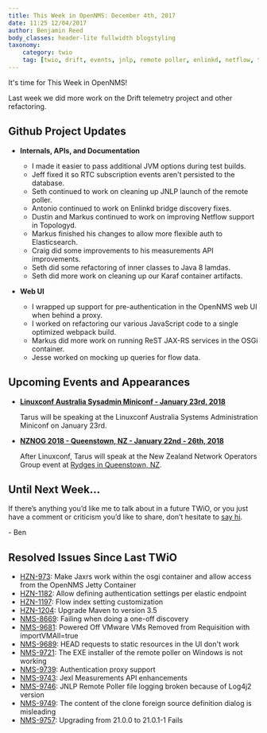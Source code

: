 ```yaml
---
title: This Week in OpenNMS: December 4th, 2017
date: 11:25 12/04/2017
author: Benjamin Reed
body_classes: header-lite fullwidth blogstyling
taxonomy:
    category: twio
    tag: [twio, drift, events, jnlp, remote poller, enlinkd, netflow, topologyd, elasticsearch, karaf, javascript, webpack, rest, osgi, linuxconf, nznog]
---
```


It's time for This Week in OpenNMS!

Last week we did more work on the Drift telemetry project and other refactoring.

<!-- git log --author=bamboo@opennms.org --invert-grep --all --no-merges --since='2017-11-27 00:00:00' --until='2017-12-04 00:00:00' --format='%Cblue%ai %Cgreen%aN %Creset%s %Cblue(%H)%Cred%d' --author-date-order | sort | less -R -->

## Github Project Updates

* __Internals, APIs, and Documentation__

  * I made it easier to pass additional JVM options during test builds.
  * Jeff fixed it so RTC subscription events aren't persisted to the database.
  * Seth continued to work on cleaning up JNLP launch of the remote poller.
  * Antonio continued to work on Enlinkd bridge discovery fixes.
  * Dustin and Markus continued to work on improving Netflow support in Topologyd.
  * Markus finished his changes to allow more flexible auth to Elasticsearch.
  * Craig did some improvements to his measurements API improvements.
  * Seth did some refactoring of inner classes to Java 8 lamdas.
  * Seth did more work on cleaning up our Karaf container artifacts.

* __Web UI__

  * I wrapped up support for pre-authentication in the OpenNMS web UI when behind a proxy.
  * I worked on refactoring our various JavaScript code to a single optimized webpack build.
  * Markus did more work on running ReST JAX-RS services in the OSGi container.
  * Jesse worked on mocking up queries for flow data.


## Upcoming Events and Appearances

* __[Linuxconf Australia Sysadmin Miniconf - January 23rd, 2018](https://linux.conf.au/programme/miniconfs/sysadmin/)__

  Tarus will be speaking at the Linuxconf Australia Systems Administration Miniconf on January 23rd.

* __[NZNOG 2018 - Queenstown, NZ - January 22nd - 26th, 2018](http://www.nznog.org/nznog18)__

  After Linuxconf, Tarus will speak at the New Zealand Network Operators Group event at [Rydges in Queenstown, NZ](http://www.nznog.org/nznog18/venue).

## Until Next Week…

If there’s anything you’d like me to talk about in a future TWiO, or you just have a comment or criticism you’d like to share, don’t hesitate to [say hi](mailto:twio@opennms.org).

\- Ben

<!--
  https://github.com/OpenNMS/twio-fodder/blob/master/scripts/twio-issues-list.pl
-->

## Resolved Issues Since Last TWiO

* [HZN-973](https://issues.opennms.org/browse/HZN-973): Make Jaxrs work within the osgi container and allow access from the OpenNMS Jetty Container
* [HZN-1182](https://issues.opennms.org/browse/HZN-1182): Allow defining authentication settings per elastic endpoint
* [HZN-1197](https://issues.opennms.org/browse/HZN-1197): Flow index setting customization
* [HZN-1204](https://issues.opennms.org/browse/HZN-1204): Upgrade Maven to version 3.5
* [NMS-8669](https://issues.opennms.org/browse/NMS-8669): Failing when doing a one-off discovery
* [NMS-9681](https://issues.opennms.org/browse/NMS-9681): Powered Off VMware VMs Removed from Requisition with importVMAll=true
* [NMS-9689](https://issues.opennms.org/browse/NMS-9689): HEAD requests to static resources in the UI don't work
* [NMS-9721](https://issues.opennms.org/browse/NMS-9721): The EXE installer of the remote poller on Windows is not working
* [NMS-9739](https://issues.opennms.org/browse/NMS-9739): Authentication proxy support
* [NMS-9743](https://issues.opennms.org/browse/NMS-9743): Jexl Measurements API enhancements
* [NMS-9746](https://issues.opennms.org/browse/NMS-9746): JNLP Remote Poller file logging broken because of Log4j2 version
* [NMS-9749](https://issues.opennms.org/browse/NMS-9749): The content of the clone foreign source definition dialog is misleading
* [NMS-9757](https://issues.opennms.org/browse/NMS-9757): Upgrading from 21.0.0 to 21.0.1-1 Fails